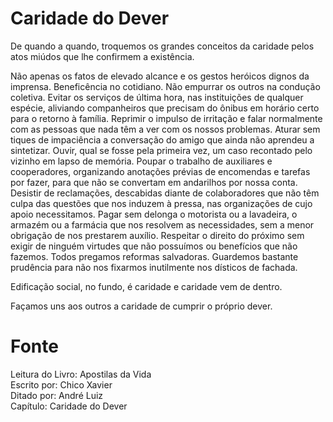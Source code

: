 # Caridade do Dever

De quando a quando, troquemos os grandes conceitos da caridade pelos atos miúdos que lhe confirmem a existência.

Não apenas os fatos de elevado alcance e os gestos heróicos dignos da imprensa.
Beneficência no cotidiano.
Não empurrar os outros na condução coletiva.
Evitar os serviços de última hora, nas instituições de qualquer espécie, aliviando companheiros que precisam do ônibus em horário certo para o retorno à família.
Reprimir o impulso de irritação e falar normalmente com as pessoas que nada têm a ver com os nossos problemas.
Aturar sem tiques de impaciência a conversação do amigo que ainda não aprendeu a sintetizar.
Ouvir, qual se fosse pela primeira vez, um caso recontado pelo vizinho em lapso de memória.
Poupar o trabalho de auxiliares e cooperadores, organizando anotações prévias de encomendas e tarefas por fazer, para que não se convertam em andarilhos por nossa conta.
Desistir de reclamações, descabidas diante de colaboradores que não têm culpa das questões que nos induzem à pressa, nas organizações de cujo apoio
necessitamos.
Pagar sem delonga o motorista ou a lavadeira, o armazém ou a farmácia que nos resolvem as necessidades, sem a menor obrigação de nos prestarem auxílio.
Respeitar o direito do próximo sem exigir de ninguém virtudes que não possuímos ou benefícios que não fazemos.
Todos pregamos reformas salvadoras.
Guardemos bastante prudência para não nos fixarmos inutilmente nos dísticos de fachada.

Edificação social, no fundo, é caridade e caridade vem de dentro.

Façamos uns aos outros a caridade de cumprir o próprio dever.

# Fonte
Leitura do Livro: Apostilas da Vida  
Escrito por: Chico Xavier  
Ditado por: André Luiz  
Capítulo: Caridade do Dever  

